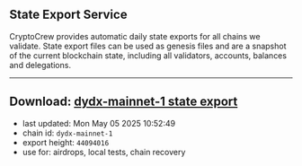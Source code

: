 ## State Export Service
CryptoCrew provides automatic daily state exports for all chains we validate. State export files can be used as genesis files and are a snapshot of the current blockchain state, including all validators, accounts, balances and delegations.

---
**Download: [dydx-mainnet-1 state export](https://dl-tyo.ccvalidators.com/SERVICE/dydx/dydx-mainnet-1_export_44094016.json)**
---

- last updated: Mon May 05 2025 10:52:49
- chain id: `dydx-mainnet-1`
- export height: `44094016`
- use for: airdrops, local tests, chain recovery

